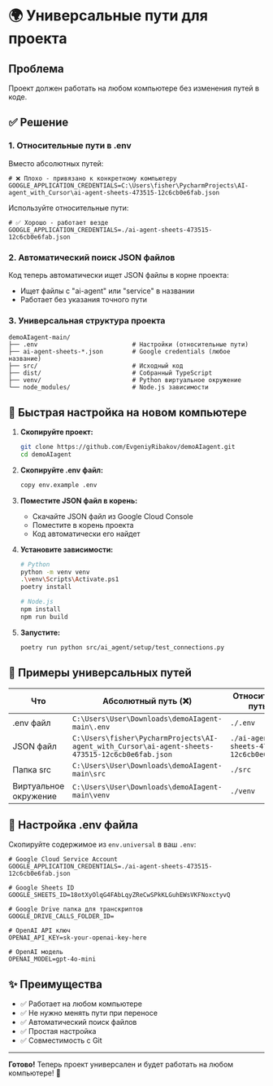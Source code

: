 # 🌍 Универсальные пути для проекта

## Проблема
Проект должен работать на любом компьютере без изменения путей в коде.

## ✅ Решение

### 1. Относительные пути в .env
Вместо абсолютных путей:
```env
# ❌ Плохо - привязано к конкретному компьютеру
GOOGLE_APPLICATION_CREDENTIALS=C:\Users\fisher\PycharmProjects\AI-agent_with_Cursor\ai-agent-sheets-473515-12c6cb0e6fab.json
```

Используйте относительные пути:
```env
# ✅ Хорошо - работает везде
GOOGLE_APPLICATION_CREDENTIALS=./ai-agent-sheets-473515-12c6cb0e6fab.json
```

### 2. Автоматический поиск JSON файлов
Код теперь автоматически ищет JSON файлы в корне проекта:
- Ищет файлы с "ai-agent" или "service" в названии
- Работает без указания точного пути

### 3. Универсальная структура проекта
```
demoAIagent-main/
├── .env                          # Настройки (относительные пути)
├── ai-agent-sheets-*.json        # Google credentials (любое название)
├── src/                          # Исходный код
├── dist/                         # Собранный TypeScript
├── venv/                         # Python виртуальное окружение
└── node_modules/                 # Node.js зависимости
```

## 🚀 Быстрая настройка на новом компьютере

1. **Скопируйте проект:**
   ```bash
   git clone https://github.com/EvgeniyRibakov/demoAIagent.git
   cd demoAIagent
   ```

2. **Скопируйте .env файл:**
   ```bash
   copy env.example .env
   ```

3. **Поместите JSON файл в корень:**
   - Скачайте JSON файл из Google Cloud Console
   - Поместите в корень проекта
   - Код автоматически его найдет

4. **Установите зависимости:**
   ```bash
   # Python
   python -m venv venv
   .\venv\Scripts\Activate.ps1
   poetry install
   
   # Node.js
   npm install
   npm run build
   ```

5. **Запустите:**
   ```bash
   poetry run python src/ai_agent/setup/test_connections.py
   ```

## 📁 Примеры универсальных путей

| Что | Абсолютный путь (❌) | Относительный путь (✅) |
|-----|---------------------|------------------------|
| .env файл | `C:\Users\User\Downloads\demoAIagent-main\.env` | `./.env` |
| JSON файл | `C:\Users\fisher\PycharmProjects\AI-agent_with_Cursor\ai-agent-sheets-473515-12c6cb0e6fab.json` | `./ai-agent-sheets-473515-12c6cb0e6fab.json` |
| Папка src | `C:\Users\User\Downloads\demoAIagent-main\src` | `./src` |
| Виртуальное окружение | `C:\Users\User\Downloads\demoAIagent-main\venv` | `./venv` |

## 🔧 Настройка .env файла

Скопируйте содержимое из `env.universal` в ваш `.env`:

```env
# Google Cloud Service Account
GOOGLE_APPLICATION_CREDENTIALS=./ai-agent-sheets-473515-12c6cb0e6fab.json

# Google Sheets ID
GOOGLE_SHEETS_ID=18otXyOlqG4FAbLqyZReCwSPkKLGuhEWsVKFNoxctyvQ

# Google Drive папка для транскриптов
GOOGLE_DRIVE_CALLS_FOLDER_ID=

# OpenAI API ключ
OPENAI_API_KEY=sk-your-openai-key-here

# OpenAI модель
OPENAI_MODEL=gpt-4o-mini
```

## ✨ Преимущества

- ✅ Работает на любом компьютере
- ✅ Не нужно менять пути при переносе
- ✅ Автоматический поиск файлов
- ✅ Простая настройка
- ✅ Совместимость с Git

---

**Готово!** Теперь проект универсален и будет работать на любом компьютере! 🎉
